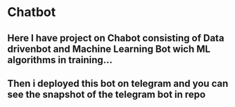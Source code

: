 # Chatbot
## Here I have project on Chabot consisting of Data drivenbot and Machine Learning Bot wich ML algorithms in training...
## Then i deployed this bot on telegram and you can see the snapshot of the telegram bot in repo 
